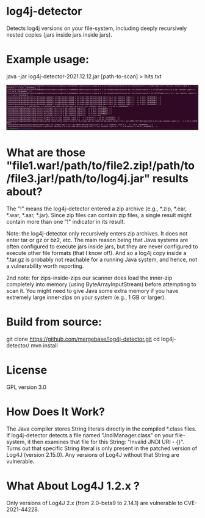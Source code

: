 # log4j-detector
Detects log4j versions on your file-system, including deeply recursively nested copies (jars inside jars inside jars).

# Example usage:
java -jar log4j-detector-2021.12.12.jar [path-to-scan] > hits.txt

![Terminal output from running java -jar log4j-detector.jar in a terminal](./log4j-detector.png)

# What are those "file1.war!/path/to/file2.zip!/path/to/file3.jar!/path/to/log4j.jar" results about?
The "!" means the log4j-detector entered a zip archive (e.g., *.zip, *.ear, *.war, *.aar, *.jar).  Since zip files can contain zip files, a single result might contain more than one "!" indicator in its result.

Note:  the log4j-detector only recursively enters zip archives.  It does not enter tar or gz or bz2, etc. The main reason being that Java systems are often configured to execute jars inside jars, but they are never configured to execute other file formats (that I know of!).  And so a log4j copy inside a *.tar.gz is probably not reachable for a running Java system, and hence, not a vulnerability worth reporting.

2nd note:  for zips-inside-zips our scanner does load the inner-zip completely into memory (using ByteArrayInputStream) before attempting to scan it.  You might need to give Java some extra memory if you have extremely large inner-zips on your system (e.g., 1 GB or larger).

# Build from source:
git clone https://github.com/mergebase/log4j-detector.git
cd log4j-detector/
mvn install

# License
GPL version 3.0

# How Does It Work?
The Java compiler stores String literals directly in the compiled *.class files.  If log4j-detector detects a file named "JndiManager.class"
on your file-system, it then examines that file for this String: "Invalid JNDI URI - {}".  Turns out that specific String literal
is only present in the patched version of Log4J (version 2.15.0).  Any versions of Log4J without that String are vulnerable.

# What About Log4J 1.2.x ?
Only versions of Log4J 2.x (from 2.0-beta9 to 2.14.1) are vulnerable to CVE-2021-44228.
